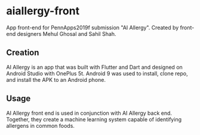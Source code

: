 # aiallergy-front

App front-end for PennApps2019f submission "AI Allergy". Created by front-end designers Mehul Ghosal and Sahil Shah.

## Creation

AI Allergy is an app that was built with Flutter and Dart and designed on Android Studio with OnePlus 5t. Android 9 was used
to install, clone repo, and install the APK to an Android phone.

## Usage

AI Allergy front end is used in conjunction with AI Allergy back end. Together, they create a machine learning system capable
of identifying allergens in common foods.
